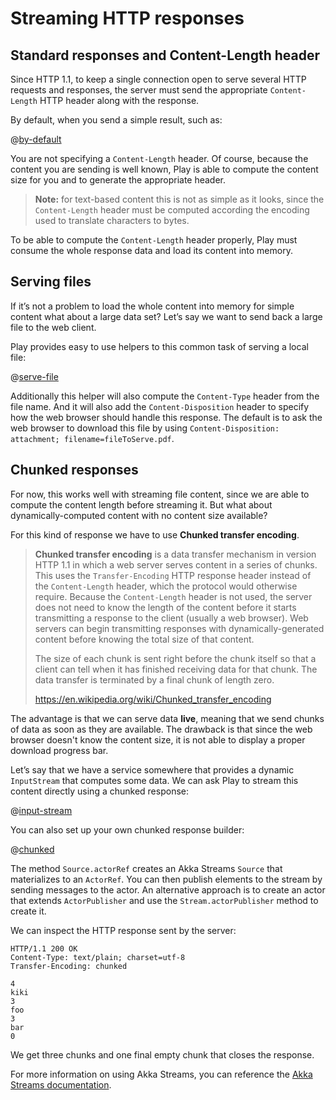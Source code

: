 <!--- Copyright (C) 2009-2016 Lightbend Inc. <https://www.lightbend.com> -->
# Streaming HTTP responses

## Standard responses and Content-Length header

Since HTTP 1.1, to keep a single connection open to serve several HTTP requests and responses, the server must send the appropriate `Content-Length` HTTP header along with the response.

By default, when you send a simple result, such as:

@[by-default](code/javaguide/async/JavaStream.java)

You are not specifying a `Content-Length` header. Of course, because the content you are sending is well known, Play is able to compute the content size for you and to generate the appropriate header.

> **Note:** for text-based content this is not as simple as it looks, since the `Content-Length` header must be computed according the encoding used to translate characters to bytes.

To be able to compute the `Content-Length` header properly, Play must consume the whole response data and load its content into memory.

## Serving files

If it’s not a problem to load the whole content into memory for simple content what about a large data set? Let’s say we want to send back a large file to the web client.

Play provides easy to use helpers to this common task of serving a local file:

@[serve-file](code/javaguide/async/JavaStream.java)

Additionally this helper will also compute the `Content-Type` header from the file name. And it will also add the `Content-Disposition` header to specify how the web browser should handle this response. The default is to ask the web browser to download this file by using `Content-Disposition: attachment; filename=fileToServe.pdf`.

## Chunked responses

For now, this works well with streaming file content, since we are able to compute the content length before streaming it. But what about dynamically-computed content with no content size available?

For this kind of response we have to use **Chunked transfer encoding**.

> **Chunked transfer encoding** is a data transfer mechanism in version HTTP 1.1 in which a web server serves content in a series of chunks. This uses the `Transfer-Encoding` HTTP response header instead of the `Content-Length` header, which the protocol would otherwise require. Because the `Content-Length` header is not used, the server does not need to know the length of the content before it starts transmitting a response to the client (usually a web browser). Web servers can begin transmitting responses with dynamically-generated content before knowing the total size of that content.
>
> The size of each chunk is sent right before the chunk itself so that a client can tell when it has finished receiving data for that chunk. The data transfer is terminated by a final chunk of length zero.
>
> <https://en.wikipedia.org/wiki/Chunked_transfer_encoding>

The advantage is that we can serve data **live**, meaning that we send chunks of data as soon as they are available. The drawback is that since the web browser doesn't know the content size, it is not able to display a proper download progress bar.

Let’s say that we have a service somewhere that provides a dynamic `InputStream` that computes some data. We can ask Play to stream this content directly using a chunked response:

@[input-stream](code/javaguide/async/JavaStream.java)

You can also set up your own chunked response builder:

@[chunked](code/javaguide/async/JavaStream.java)

The method `Source.actorRef` creates an Akka Streams `Source` that materializes to an `ActorRef`. You can then publish elements to the stream by sending messages to the actor. An alternative approach is to create an actor that extends `ActorPublisher` and use the `Stream.actorPublisher` method to create it.

We can inspect the HTTP response sent by the server:

```
HTTP/1.1 200 OK
Content-Type: text/plain; charset=utf-8
Transfer-Encoding: chunked

4
kiki
3
foo
3
bar
0

```

We get three chunks and one final empty chunk that closes the response.

For more information on using Akka Streams, you can reference the [Akka Streams documentation](http://doc.akka.io/docs/akka/2.4.4/java/stream/index.html).
